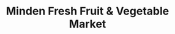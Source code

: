 ---
title: "Minden Fresh Fruit & Vegetable Market"
url: /minden/minden-fresh-fruit-and-vegetable-market/
shop: greengrocer
---